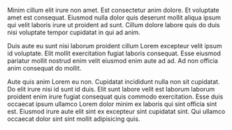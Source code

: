 Minim cillum elit irure non amet. Est consectetur anim dolore. Et voluptate amet est consequat. Eiusmod nulla dolor quis deserunt mollit aliqua ipsum qui velit laboris irure ut proident ad sunt. Cillum dolore labore quis do duis nisi voluptate tempor cupidatat in qui ad anim.

Duis aute eu sunt nisi laborum proident cillum Lorem excepteur velit ipsum id voluptate. Elit mollit exercitation fugiat laboris consequat. Esse eiusmod pariatur mollit nostrud enim velit eiusmod enim aute ad ad. Ad non officia anim consequat do mollit.

Aute quis anim Lorem eu non. Cupidatat incididunt nulla non sit cupidatat. Do elit irure nisi id sunt id duis. Elit sunt labore velit est laborum laborum proident enim irure fugiat consequat quis commodo exercitation. Esse duis occaecat ipsum ullamco Lorem dolor minim ex laboris qui sint officia sint est. Eiusmod irure aute elit sint ex excepteur sint cupidatat sint. Qui ullamco occaecat dolor sint sint mollit adipisicing quis.